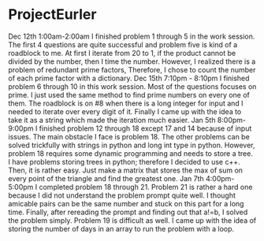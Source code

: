 # ProjectEurler
Dec 12th 1:00am-2:00am
I finished problem 1 through 5 in the work session. The first 4 questions are quite successful and problem five is kind of a roadblock to me. At first I iterate from 20 to 1, if the product cannot be divided by the number, then I time the number. However, I realized there is a problem of redundant prime factors, Therefore, I chose to count the number of each prime factor with a dictionary.
Dec 15th 7:10pm - 8:10pm
I finished problem 6 through 10 in this work session. Most of the questions focuses on prime. I just used the same method to find prime numbers on every one of them. The roadblock is on #8 when there is a long integer for input and I needed to iterate over every digit of it. Finally I came up with the idea to take it as a string which made the iteration much easier.
Jan 5th 8:00pm-9:00pm
I finished problem 12 through 18 except 17 and 14 because of input issues. The main obstacle I face is problem 18. The other problems can be solved trickfully with strings in python and long int type in python. However, problem 18 requires some dynamic programming and needs to store a tree. I have problems storing trees in python; therefore I decided to use c++. Then, it is rather easy. Just make a matrix that stores the max of sum on every point of the triangle and find the greatest one. 
Jan 7th 4:00pm-5:00pm
I completed problem 18 through 21. Problem 21 is rather a hard one because I did not understand the problem prompt quite well. I thought amicable pairs can be the same number and stuck on this part for a long time. Finally, after rereading the prompt and finding out that a!=b, I solved the problem simply. Problem 19 is difficult as well. I came up with the idea of storing the number of days in an array to run the problem with a loop.

